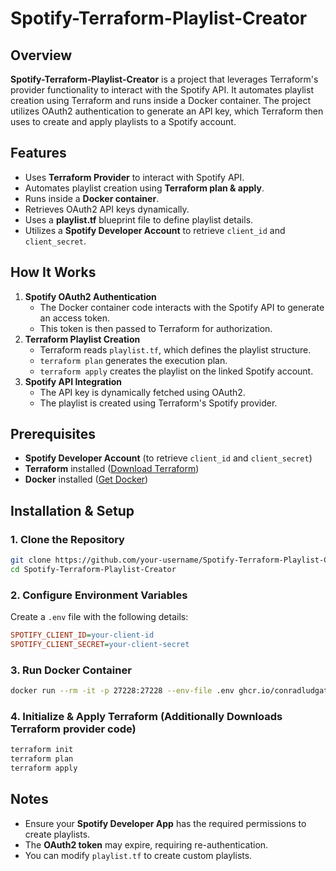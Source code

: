 # Spotify-Terraform-Playlist-Creator

## Overview
**Spotify-Terraform-Playlist-Creator** is a project that leverages Terraform's provider functionality to interact with the Spotify API. It automates playlist creation using Terraform and runs inside a Docker container. The project utilizes OAuth2 authentication to generate an API key, which Terraform then uses to create and apply playlists to a Spotify account.

## Features
- Uses **Terraform Provider** to interact with Spotify API.
- Automates playlist creation using **Terraform plan & apply**.
- Runs inside a **Docker container**.
- Retrieves OAuth2 API keys dynamically.
- Uses a **playlist.tf** blueprint file to define playlist details.
- Utilizes a **Spotify Developer Account** to retrieve `client_id` and `client_secret`.

## How It Works
1. **Spotify OAuth2 Authentication**
   - The Docker container code interacts with the Spotify API to generate an access token.
   - This token is then passed to Terraform for authorization.
2. **Terraform Playlist Creation**
   - Terraform reads `playlist.tf`, which defines the playlist structure.
   - `terraform plan` generates the execution plan.
   - `terraform apply` creates the playlist on the linked Spotify account.
3. **Spotify API Integration**
   - The API key is dynamically fetched using OAuth2.
   - The playlist is created using Terraform's Spotify provider.

## Prerequisites
- **Spotify Developer Account** (to retrieve `client_id` and `client_secret`)
- **Terraform** installed ([Download Terraform](https://developer.hashicorp.com/terraform/downloads))
- **Docker** installed ([Get Docker](https://www.docker.com/get-started))

## Installation & Setup
### 1. Clone the Repository
```sh
git clone https://github.com/your-username/Spotify-Terraform-Playlist-Creator.git
cd Spotify-Terraform-Playlist-Creator
```

### 2. Configure Environment Variables
Create a `.env` file with the following details:
```ini
SPOTIFY_CLIENT_ID=your-client-id
SPOTIFY_CLIENT_SECRET=your-client-secret
```

### 3. Run Docker Container
```sh
docker run --rm -it -p 27228:27228 --env-file .env ghcr.io/conradludgate/spotify-auth-proxy  
```

### 4. Initialize & Apply Terraform (Additionally Downloads Terraform provider code)
```sh
terraform init
terraform plan
terraform apply
```

## Notes
- Ensure your **Spotify Developer App** has the required permissions to create playlists.
- The **OAuth2 token** may expire, requiring re-authentication.
- You can modify `playlist.tf` to create custom playlists.
